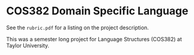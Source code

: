 # COS382 Domain Specific Language

See the `rubric.pdf` for a listing on the project description.

This was a semester long project for Language Structures (COS382) at Taylor University.